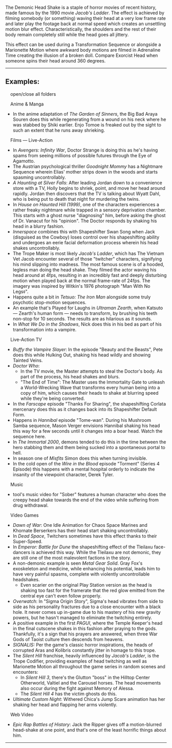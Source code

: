 The Demonic Head Shake is a staple of horror movies of recent history, made famous by the 1990 movie _Jacob's Ladder_. The effect is achieved by filming somebody (or something) waving their head at a very low frame rate and later play the footage back at normal speed which creates an unsettling motion blur effect. Characteristically, the shoulders and the rest of their body remain completely still while the head goes all jittery.

This effect can be used during a Transformation Sequence or alongside a Marionette Motion where awkward body motions are filmed in Adrenaline Time creating the illusion of a broken doll. Compare Exorcist Head when someone spins their head around 360 degrees.

___

## Examples:

    open/close all folders 

    Anime & Manga 

-   In the anime adaptation of _The Garden of Sinners_, the Big Bad Araya Souren does this while regenerating from a wound on his neck where he was stabbed by Shiki earlier. Enjo Tomoe is freaked out by the sight to such an extent that he runs away shrieking.

    Films — Live-Action 

-   In _Avengers: Infinity War_, Doctor Strange is doing this as he's having spams from seeing millions of possible futures through the Eye of Agamotto.
-   The Austrian psychological thriller _Goodnight Mommy_ has a Nightmare Sequence wherein Elias' mother strips down in the woods and starts spasming uncontrollably.
-   _A Haunting at Silver Falls_: After leading Jordan down to a convenience store with a TV, Holly begins to shriek, point, and move her head around rapidly. Jordan then discovers that the TV is talking about Wyatt Dahl, who is being put to death that night for murdering the twins.
-   In _House on Haunted Hill (1999)_, one of the characters experiences a rather freaky nightmare while trapped in a sensory deprivation chamber. This starts with a ghost nurse "diagnosing" him, before asking the ghost of Dr. Vanacut for his "opinion". The Doctor responds by shaking his head in a blurry fashion.
-   _Innerspace_ combines this with Shapeshifter Swan Song when Jack (disguised as the Cowboy) loses control over his shapeshifting ability and undergoes an eerie facial deformation process wherein his head shakes uncontrollably.
-   The Trope Maker is most likely _Jacob's Ladder_, which has The Vietnam Vet Jacob encounter several of those "twitcher" characters, signifying his mind slipping into madness. The most famous scene is of a hooded, legless man doing the head shake. They filmed the actor waving his head around at 4fps, resulting in an incredibly fast and deeply disturbing motion when played back at the normal frame-rate of 24fps. The imagery was inspired by Witkin's 1976 photograph "Man With No Legs<small>◊</small>".
-   Happens quite a bit in _Tetsuo: The Iron Man_ alongside some truly psychotic stop-motion sequences.
-   An example that's Played for Laughs in _Ultraman Zearth_, when Katsuto — Zearth's human form — needs to transform, by brushing his teeth non-stop for 10 seconds. The results are as hilarious as it sounds.
-   In _What We Do in the Shadows_, Nick does this in his bed as part of his transformation into a vampire.

    Live-Action TV 

-   _Buffy the Vampire Slayer_: In the episode "Beauty and the Beasts", Pete does this while Hulking Out, shaking his head wildly and showing Tainted Veins.
-   _Doctor Who_:
    -   In the TV movie, the Master attempts to steal the Doctor's body. As part of the process, his head shakes and blurs.
    -   "The End of Time": The Master uses the Immortality Gate to unleash a World-Wrecking Wave that transforms every human being into a copy of him, which causes their heads to shake at blurring speed while they're being converted.
-   In the _Farscape_ episode "Thanks For Sharing", the shapeshifting Corlata mercenary does this as it changes back into its Shapeshifter Default Form.
-   Happens in _Hannibal_ episode "Tome-wan". During his Mushroom Samba sequence, Mason Verger envisions Hannibal shaking his head this way for a few seconds until it changes into a boar head. Watch the sequence here.
-   In _The Immortal 2000_, demons tended to do this in the time between the hero stabbing them and them being sucked into a spontaneous portal to hell.
-   In season one of _Misfits_ Simon does this when turning invisible.
-   In the cold open of the _Wire in the Blood_ episode "Torment" (Series 4 Episode) this happens with a mental hospital orderly to indicate the insanity of the viewpoint character, Derek Tyler.

    Music 

-   tool's music video for "Sober" features a human character who does the creepy head shake towards the end of the video while suffering from drug withdrawal.

    Video Games 

-   _Dawn of War_: One Idle Animation for Chaos Space Marines and Khornate Berserkers has their head start shaking uncontrollably.
-   In _Dead Space_, Twitchers sometimes have this effect thanks to their Super-Speed.
-   In _Emperor: Battle for Dune_ the shapeshifting effect of the Tleilaxu face-dancers is achieved this way. While the Tleilaxu are not demonic, they are still one of the most malevolent factions in the story.
-   A non-demonic example is seen _Metal Gear Solid_. Gray Fox's exoskeleton and medicine, while enhancing his potential, leads him to have very painful spasms, complete with violently uncontrollable headshakes.
    -   Even scarier on the original Play Station version as the head is shaking too fast for the framerate that the red glow emitted from the central eye can't even follow properly.
-   _Overwatch_: In "Sigma Origin Story", Sigma's head vibrates from side to side as his personality fractures due to a close encounter with a black hole. It never comes up in-game due to his mastery of his new gravity powers, but he hasn't managed to eliminate the twitching entirely.
-   A positive example in the first _PAGUI_, where the Temple Keeper's head in the final cutscene shakes in this fashion after praying to the gods. Thankfully, it's a sign that his prayers are answered, when three War Gods of Taoist culture then descends from heavens.
-   _SIGNALIS:_ Per the game's classic horror inspirations, the heads of corrupted Aras and Kolibris constantly jitter in homage to this trope.
-   The _Silent Hill_ franchise, heavily influenced by _Jacob's Ladder_, is the Trope Codifier, providing examples of head twitching as well as Marionette Motion all throughout the game series in random scenes and encounters:
    -   In _Silent Hill 3_, there's the Glutton "boss" in the Hilltop Center Otherworld, Valtiel and the Carousel horses. The head movements also occur during the fight against Memory of Alessa.
    -   The _Silent Hill 4_ has the victim ghosts do this.
-   _Ultimate Custom Night_: Withered Chica's Jump Scare animation has her shaking her head and flapping her arms violently.

    Web Video 

-   _Epic Rap Battles of History_: Jack the Ripper gives off a motion-blurred head-shake at one point, and that's one of the least horrific things about him.

___